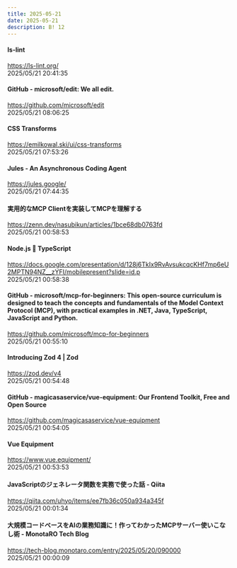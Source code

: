 ```yaml
---
title: 2025-05-21
date: 2025-05-21
description: B! 12
---
```


#### ls-lint
https://ls-lint.org/<br>
2025/05/21 20:41:35<br>


#### GitHub - microsoft/edit: We all edit.
https://github.com/microsoft/edit<br>
2025/05/21 08:06:25<br>


#### CSS Transforms
https://emilkowal.ski/ui/css-transforms<br>
2025/05/21 07:53:26<br>


#### Jules - An Asynchronous Coding Agent
https://jules.google/<br>
2025/05/21 07:44:35<br>


#### 実用的なMCP Clientを実装してMCPを理解する
https://zenn.dev/nasubikun/articles/1bce68db0763fd<br>
2025/05/21 00:58:53<br>


#### Node.js 🤝 TypeScript
https://docs.google.com/presentation/d/128j6TkIx9RvAvsukcqcKHf7mp6eU2MPTN94NZ__zYFI/mobilepresent?slide=id.p<br>
2025/05/21 00:58:38<br>


#### GitHub - microsoft/mcp-for-beginners: This open-source curriculum is designed to teach the concepts and fundamentals of the Model Context Protocol (MCP), with practical examples in .NET, Java, TypeScript, JavaScript and Python.
https://github.com/microsoft/mcp-for-beginners<br>
2025/05/21 00:55:10<br>


#### Introducing Zod 4 | Zod
https://zod.dev/v4<br>
2025/05/21 00:54:48<br>


#### GitHub - magicasaservice/vue-equipment: Our Frontend Toolkit, Free and Open Source
https://github.com/magicasaservice/vue-equipment<br>
2025/05/21 00:54:05<br>


#### Vue Equipment
https://www.vue.equipment/<br>
2025/05/21 00:53:53<br>


#### JavaScriptのジェネレータ関数を実務で使った話 - Qiita
https://qiita.com/uhyo/items/ee7fb36c050a934a345f<br>
2025/05/21 00:01:34<br>


#### 大規模コードベースをAIの業務知識に！作ってわかったMCPサーバー使いこなし術 - MonotaRO Tech Blog
https://tech-blog.monotaro.com/entry/2025/05/20/090000<br>
2025/05/21 00:00:09<br>


